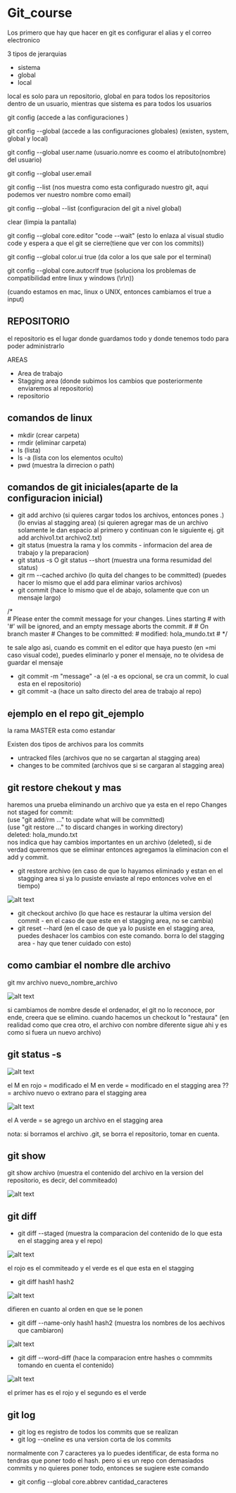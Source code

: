 # Git_course
Los primero que hay que hacer en git es configurar el alias y el correo electronico

3 tipos de jerarquias 
- sistema
- global
- local

local es solo para un repositorio, global en para todos los repositorios dentro de un usuario, mientras que sistema es para todos los usuarios

git config (accede a las configuraciones ) 

git config --global (accede a las configuraciones globales) (existen, system, global y local)

git config --global user.name (usuario.nomre es coomo el atributo(nombre) del usuario)

git config --global user.email 

git config --list (nos muestra como esta configurado nuestro git, aqui podemos ver nuestro nombre como email)

git config --global --list (configuracion del git a nivel global)

clear (limpia la pantalla)

git config --global core.editor "code --wait" (esto lo enlaza al visual studio code y espera a que el git se cierre(tiene que ver con los commits))

git config --global color.ui true (da color a los que sale por el terminal)

git config --global core.autocrlf true (soluciona los problemas de compatibilidad entre linux y windows (\r\n))

(cuando estamos en mac, linux o UNIX, entonces cambiamos el true a input)

## REPOSITORIO
el repositorio es el lugar donde guardamos todo y donde tenemos todo para poder administrarlo 

AREAS
- Area de trabajo
- Stagging area (donde subimos los cambios que posteriormente enviaremos al repositorio)
- repositorio

## comandos de linux
- mkdir (crear carpeta)
- rmdir (eliminar carpeta)
- ls (lista)
- ls -a (lista con los elementos oculto)
- pwd (muestra la dirrecion o path)

## comandos de git iniciales(aparte de la configuracion inicial)
- git add archivo (si quieres cargar todos los archivos, entonces pones .) (lo envias al stagging area) (si quieren agregar mas de un archivo solamente le dan espacio al primero y continuan con le siguiente ej. git add archivo1.txt archivo2.txt)
- git status (muestra la rama y los commits - informacion del area de trabajo y la preparacion)
- git status -s O git status --short (muestra una forma resumidad del status)
- git rm --cached archivo (lo quita del changes to be committed) (puedes hacer lo mismo que el add para eliminar varios archivos)
- git commit (hace lo mismo que el de abajo, solamente que con un mensaje largo)
    
/*  
    # Please enter the commit message for your changes. Lines starting
    # with '#' will be ignored, and an empty message aborts the commit.
    #
    # On branch master
    # Changes to be committed:
    #	modified:   hola_mundo.txt
    #
*/

te sale algo asi, cuando es commit en el editor que haya puesto (en =mi caso visual code), puedes eliminarlo y poner el mensaje, no te olvidesa de guardar el mensaje

- git commit -m "message" -a (el -a es opcional, se cra un commit, lo cual esta en el repositorio)
- git commit -a (hace un salto directo del area de trabajo al repo)

## ejemplo en el repo git_ejemplo 

la rama MASTER esta como estandar

Existen dos tipos de archivos para los commits
- untracked files (archivos que no se cargartan al stagging area)
- changes to be commited (archivos que si se cargaran al stagging area)

## git restore chekout y mas
haremos una prueba eliminando un archivo que ya esta en el repo
    Changes not staged for commit:  
    (use "git add/rm <file>..." to update what will be committed)  
    (use "git restore <file>..." to discard changes in working directory)  
    deleted:    hola_mundo.txt  
nos indica que hay cambios importantes en un archivo (deleted), si de verdad queremos que se eliminar entonces agregamos la eliminacion con el add y commit.
- git restore archivo (en caso de que lo hayamos eliminado y estan en el stagging area si ya lo pusiste enviaste al repo entonces volve en el tiempo)

![alt text](image.png)

- git checkout archivo (lo que hace es restaurar la ultima version del commit - en el caso de que este en el stagging area, no se cambia)
- git reset --hard (en el caso de que ya lo pusiste en el stagging area, puedes deshacer los cambios con este comando. borra lo del stagging area - hay que tener cuidado con esto)

## como cambiar el nombre dle archivo
git mv archivo nuevo_nombre_archivo

![alt text](image-1.png) 

si cambiamos de nombre desde el ordenador, el git no lo reconoce, por ende, creera que se elimino. cuando hacemos un checkout lo "restaura" (en realidad como que crea otro, el archivo con nombre diferente sigue ahi y es como si fuera un nuevo archivo)

## git status -s 

![alt text](image-2.png)

el M en rojo = modificado 
el M en verde = modificado en el stagging area
?? = archivo nuevo o extrano para el stagging area

![alt text](image-3.png)

el A verde = se agrego un archivo en el stagging area

nota: si borramos el archivo .git, se borra el repositorio, tomar en cuenta.

## git show
git show archivo (muestra el contenido del archivo en la version del repositorio, es decir, del commiteado)

![alt text](image-6.png)

## git diff
- git diff --staged (muestra la comparacion del contenido de lo que esta en el stagging area y el repo)

![alt text](image-5.png)

el rojo es el commiteado y el verde es el que esta en el stagging

- git diff hash1 hash2

![alt text](image-7.png)

difieren en cuanto al orden en que se le ponen

- git diff --name-only hash1 hash2 (muestra los nombres de los aechivos que cambiaron)

![alt text](image-8.png)

- git diff --word-diff (hace la comparacion entre hashes o commmits tomando en cuenta el contenido)

![alt text](image-9.png)

el primer has es el rojo y el segundo es el verde

## git log
- git log es registro de todos los commits que se realizan 
- git log --oneline es una version corta de los commits

normalmente con 7 caracteres ya lo puedes identificar, de esta forma no  tendras que poner todo el hash. pero si es un repo con demasiados commits y no quieres poner todo, entonces se sugiere este comando

- git config --global core.abbrev cantidad_caracteres 